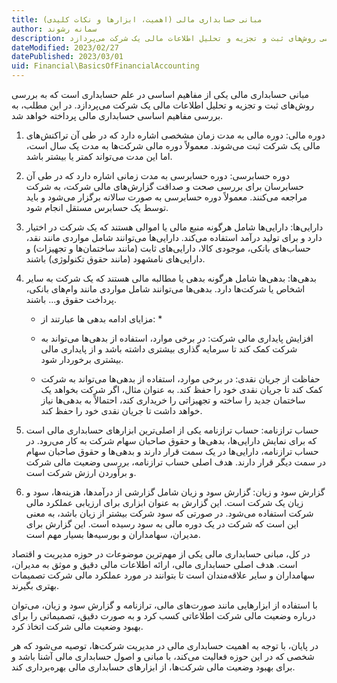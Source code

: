 ```yaml
---
title: مبانی حسابداری مالی (اهمیت، ابزارها و نکات کلیدی)
author: سمانه رشوند  
description: مبانی حسابداری مالی یکی از مفاهیم اساسی در علم حسابداری است که به بررسی روش‌های ثبت و تجزیه و تحلیل اطلاعات مالی یک شرکت می‌پردازد. 
dateModified: 2023/02/27
datePublished: 2023/03/01
uid: Financial\BasicsOfFinancialAccounting
---
```


مبانی حسابداری مالی یکی از مفاهیم اساسی در علم حسابداری است که به بررسی روش‌های ثبت و تجزیه و تحلیل اطلاعات مالی یک شرکت می‌پردازد. در این مطلب، به بررسی مفاهیم اساسی حسابداری مالی پرداخته خواهد شد.

1.	دوره مالی: دوره مالی به مدت زمان مشخصی اشاره دارد که در طی آن تراکنش‌های مالی یک شرکت ثبت می‌شوند. معمولاً دوره مالی شرکت‌ها به مدت یک سال است، اما این مدت می‌تواند کمتر یا بیشتر باشد.
2.	دوره حسابرسی: دوره حسابرسی به مدت زمانی اشاره دارد که در طی آن حسابرسان برای بررسی صحت و صداقت گزارش‌های مالی شرکت، به شرکت مراجعه می‌کنند. معمولاً دوره حسابرسی به صورت سالانه برگزار می‌شود و باید توسط یک حسابرس مستقل انجام شود.
3.	دارایی‌ها: دارایی‌ها شامل هرگونه منبع مالی یا اموالی هستند که یک شرکت در اختیار دارد و برای تولید درآمد استفاده می‌کند. دارایی‌ها می‌توانند شامل مواردی مانند نقد، حساب‌های بانکی، موجودی کالا، دارایی‌های ثابت (مانند ساختمان‌ها و تجهیزات) و دارایی‌های نامشهود (مانند حقوق تکنولوژی) باشند.
4.	بدهی‌ها: بدهی‌ها شامل هرگونه بدهی یا مطالبه مالی هستند که یک شرکت به سایر اشخاص یا شرکت‌ها دارد. بدهی‌ها می‌توانند شامل مواردی مانند وام‌های بانکی، پرداخت حقوق و... باشند.

    * مزایای ادامه بدهی ها عبارتند از: *

    *	افزایش پایداری مالی شرکت: در برخی موارد، استفاده از بدهی‌ها می‌تواند به شرکت کمک کند تا سرمایه گذاری بیشتری داشته باشد و از پایداری مالی بیشتری برخوردار شود.
    *	حفاظت از جریان نقدی: در برخی موارد، استفاده از بدهی‌ها می‌تواند به شرکت کمک کند تا جریان نقدی خود را حفظ کند. به عنوان مثال، اگر شرکت بخواهد یک ساختمان جدید را ساخته و تجهیزاتی را خریداری کند، احتمالاً به بدهی‌ها نیاز خواهد داشت تا جریان نقدی خود را حفظ کند.

5.	حساب ترازنامه: حساب ترازنامه یکی از اصلی‌ترین ابزارهای حسابداری مالی است که برای نمایش دارایی‌ها، بدهی‌ها و حقوق صاحبان سهام شرکت به کار می‌رود. در حساب ترازنامه، دارایی‌ها در یک سمت قرار دارند و بدهی‌ها و حقوق صاحبان سهام در سمت دیگر قرار دارند. هدف اصلی حساب ترازنامه، بررسی وضعیت مالی شرکت و برآوردن ارزش شرکت است.
6.	گزارش سود و زیان: گزارش سود و زیان شامل گزارشی از درآمدها، هزینه‌ها، سود و زیان یک شرکت است. این گزارش به عنوان ابزاری برای ارزیابی عملکرد مالی شرکت استفاده می‌شود. در صورتی که سود شرکت بیشتر از زیان باشد، به معنی این است که شرکت در یک دوره مالی به سود رسیده است. این گزارش برای مدیران، سهامداران و بورسیه‌ها بسیار مهم است.

در کل، مبانی حسابداری مالی یکی از مهم‌ترین موضوعات در حوزه مدیریت و اقتصاد است. هدف اصلی حسابداری مالی، ارائه اطلاعات مالی دقیق و موثق به مدیران، سهامداران و سایر علاقه‌مندان است تا بتوانند در مورد عملکرد مالی شرکت تصمیمات بهتری بگیرند.

با استفاده از ابزارهایی مانند صورت‌های مالی، ترازنامه و گزارش سود و زیان، می‌توان درباره وضعیت مالی شرکت اطلاعاتی کسب کرد و به صورت دقیق، تصمیماتی را برای بهبود وضعیت مالی شرکت اتخاذ کرد.

در پایان، با توجه به اهمیت حسابداری مالی در مدیریت شرکت‌ها، توصیه می‌شود که هر شخصی که در این حوزه فعالیت می‌کند، با مبانی و اصول حسابداری مالی آشنا باشد و برای بهبود وضعیت مالی شرکت‌ها، از ابزارهای حسابداری مالی بهره‌برداری کند.
